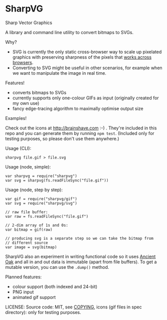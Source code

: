 # SharpVG

Sharp Vector Graphics

A library and command line utility to convert bitmaps to SVGs.

Why?

- SVG is currently the only static cross-browser way to scale up pixelated graphics with preserving sharpness of the pixels that [works across browsers][royko].
- Converting to SVG might be useful in other scenarios, for example when we want to manipulate the image in real time.

[royko]: http://vaughnroyko.com/state-of-nearest-neighbor-interpolation-in-canvas/

Features!

- converts bitmaps to SVGs
- currently supports only one-colour GIFs as input (originally created for my own use)
- fancy edge-tracing algorithm to maximally optimise output size

Examples!

Check out the icons at http://brainshave.com :-) . They're included in
this repo and you can generate them by running `npm test`. (Included
only for testing purposes, so please don't use them anywhere.)

Usage (CLI):

    sharpvg file.gif > file.svg

Usage (node, simple):

    var sharpvg = require("sharpvg")
    var svg = sharpvg(fs.readFileSync("file.gif"))

Usage (node, step by step):

    var gif = require("sharpvg/gif")
    var svg = require("sharpvg/svg")

    // raw file buffer:
    var raw = fs.readFileSync("file.gif")

    // 2-dim array of 1s and 0s:
    var bitmap = gif(raw)

    // producing svg is a separate step so we can take the bitmap from
    // different source
    var image = svg(bitmap)

SharpVG also an experiment in writing functional code so it uses
[Ancient Oak][oak] and all in and out data is immutable (apart from
file buffers). To get a mutable version, you can use the `.dump()`
method.

[oak]: https://github.com/brainshave/ancient-oak

Planned features:

- colour support (both indexed and 24-bit)
- PNG input
- animated gif support

LICENSE: Source code: MIT, see [COPYING](COPYING), icons (gif files in
spec directory): only for testing purposes.